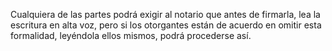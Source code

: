 Cualquiera de las partes podrá exigir al notario que antes de firmarla, lea la escritura en alta voz, pero si los otorgantes están de acuerdo en omitir esta formalidad, leyéndola ellos mismos, podrá procederse así.